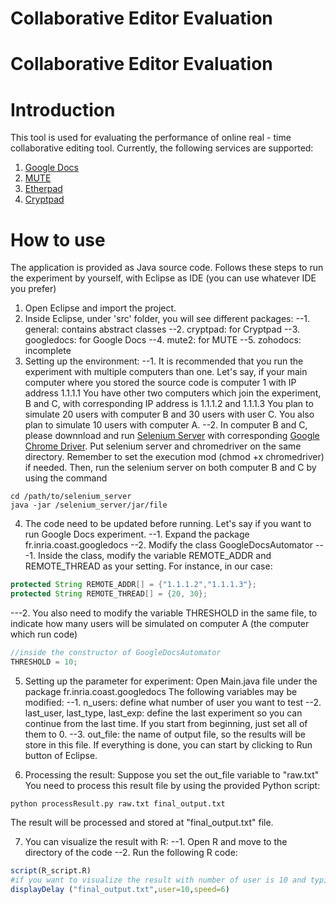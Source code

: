 Collaborative Editor Evaluation
===============================
Collaborative Editor Evaluation
===============================
# Introduction

This tool is used for evaluating the performance of online real - time collaborative editing tool. 
Currently, the following services are supported:
1. [Google Docs](https://docs.google.com)
2. [MUTE](https://github.com/MatthieuNICOLAS/mute-demo)
3. [Etherpad](http://etherpad.org/)
4. [Cryptpad](https://github.com/cjdelisle/cryptpad)

# How to use
The application is provided as Java source code. Follows these steps to run the experiment by yourself, with Eclipse as IDE (you can use whatever IDE you prefer)
1. Open Eclipse and import the project.
2. Inside Eclipse, under 'src' folder, you will see different packages:
--1. general: contains abstract classes
--2. cryptpad: for Cryptpad
--3. googledocs: for Google Docs
--4. mute2: for MUTE
--5. zohodocs: incomplete
3. Setting up the environment:
--1. It is recommended that you run the experiment with multiple computers than one.
Let's say, if your main computer where you stored the source code is computer 1 with IP address 1.1.1.1
You have other two computers which join the experiment, B and C, with corresponding IP address is 1.1.1.2 and 1.1.1.3
You plan to simulate 20 users with computer B and 30 users with user C.
You also plan to simulate 10 users with computer A.
--2. In computer B and C, please downnload and run [Selenium Server](http://www.seleniumhq.org/download/) with corresponding [Google Chrome Driver](https://sites.google.com/a/chromium.org/chromedriver/).
Put selenium server and chromedriver on the same directory.
Remember to set the execution mod (chmod +x chromedriver) if needed.
Then, run the selenium server on both computer B and C by using the command
```
cd /path/to/selenium_server
java -jar /selenium_server/jar/file
```
4. The code need to be updated before running. Let's say if you want to run Google Docs experiment.
--1. Expand the package fr.inria.coast.googledocs
--2. Modify the class GoogleDocsAutomator
---1. Inside the class, modify the variable REMOTE_ADDR and REMOTE_THREAD as your setting.
For instance, in our case:
```java
protected String REMOTE_ADDR[] = {"1.1.1.2","1.1.1.3"};
protected String REMOTE_THREAD[] = {20, 30};
```
---2. You also need to modify the variable THRESHOLD in the same file, to indicate how many users will be simulated on computer A (the computer which run code)
```java
//inside the constructor of GoogleDocsAutomator
THRESHOLD = 10;
```

5. Setting up the parameter for experiment:
Open Main.java file under the package fr.inria.coast.googledocs
The following variables may be modified:
--1. n_users: define what number of user you want to test
--2. last_user, last_type, last_exp: define the last experiment so you can continue from the last time. If you start from beginning, just set all of them to 0.
--3. out_file: the name of output file, so the results will be store in this file.
If everything is done, you can start by clicking to Run button of Eclipse.

6. Processing the result:
Suppose you set the out_file variable to "raw.txt"
You need to process this result file by using the provided Python script:
```
python processResult.py raw.txt final_output.txt
```
The result will be processed and stored at "final_output.txt" file.

7. You can visualize the result with R:
--1. Open R and move to the directory of the code
--2. Run the following R code:
```R
script(R_script.R)
#if you want to visualize the result with number of user is 10 and typing speed is 6
displayDelay ("final_output.txt",user=10,speed=6)
```